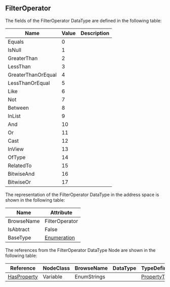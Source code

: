 <!-- datatype -->
## FilterOperator
<!-- end of description -->
The fields of the FilterOperator DataType are defined in the following table:  

|Name|Value| Description|
|---|---|---|
|Equals|0||
|IsNull|1||
|GreaterThan|2||
|LessThan|3||
|GreaterThanOrEqual|4||
|LessThanOrEqual|5||
|Like|6||
|Not|7||
|Between|8||
|InList|9||
|And|10||
|Or|11||
|Cast|12||
|InView|13||
|OfType|14||
|RelatedTo|15||
|BitwiseAnd|16||
|BitwiseOr|17||

The representation of the FilterOperator DataType in the address space is shown in the following table:  

|Name|Attribute|
|---|---|
|BrowseName|FilterOperator|
|IsAbtract|False|
|BaseType|[Enumeration](../../../Part3/DataTypes/Enumeration/readme.md)|

The references from the FilterOperator DataType Node are shown in the following table:  

|Reference|NodeClass|BrowseName|DataType|TypeDefinition|ModellingRule|
|---|---|---|---|---|---|
|[HasProperty](../../../Part3/ReferenceTypes/HasProperty/readme.md)|Variable|EnumStrings||[PropertyType](../../Part5/VariableTypes/PropertyType/readme.md)|[Mandatory](../../Objects/Mandatory/readme.md)|

